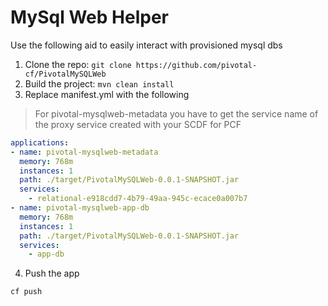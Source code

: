 # MySql Web Helper

Use the following aid to easily interact with provisioned mysql dbs

1. Clone the repo: `git clone https://github.com/pivotal-cf/PivotalMySQLWeb`
2. Build the project: `mvn clean install`
3. Replace manifest.yml with the following
> For pivotal-mysqlweb-metadata you have to get the service name of the proxy
service created with your SCDF for PCF

```yaml
applications:
- name: pivotal-mysqlweb-metadata
  memory: 768m
  instances: 1
  path: ./target/PivotalMySQLWeb-0.0.1-SNAPSHOT.jar
  services:
    - relational-e918cdd7-4b79-49aa-945c-ecace0a007b7
- name: pivotal-mysqlweb-app-db
  memory: 768m
  instances: 1
  path: ./target/PivotalMySQLWeb-0.0.1-SNAPSHOT.jar
  services:
    - app-db
```
4. Push the app
```bash
cf push
```